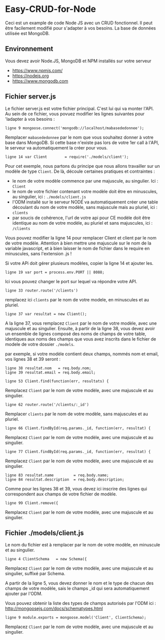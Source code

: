 # Easy-CRUD-for-Node
Ceci est un example de code Node JS avec un CRUD fonctionnel. Il peut être facilement modifié pour s'adapter à vos besoins.
La base de données utilisée est MongoDB.

## Environnement
Vous devez avoir Node.JS, MongoDB et NPM installés sur votre serveur
- https://www.npmjs.com/
- https://nodejs.org
- https://www.mongodb.com

## Fichier server.js
Le fichier server.js est votre fichier principal. C'est lui qui va monter l'API.
Au sein de ce fichier, vous povuez modifier les lignes suivantes pour 'ladapter à vos besoins :
```
ligne 9 mongoose.connect('mongodb://localhost/mabasededonnee');
```
Remplacer `mabasededonnee` par le nom que vous souhaitez donner à votre base dans MongoDB. Si cette base n'existe pas lors de votre 1er call à l'API, le serveur va automatiquement la créer pour vous.
```
ligne 14 var Client        = require('./models/client');
```
Pour cet exemple, nous partons du principe que nous allons travailler sur un modèle de type `Client`. De là, découle certaines pratiques et contraintes :
- le nom de votre modèle commence par une majuscule, au singulier. Ici : `Client`
- le nom de votre fichier contenant votre modèle doit être en minuscules, au singulier, ici : `./models/client.js`
- l'ODM installé sur le serveur NODE va automatiquement créer une table découlant du nom de votre modèle, sans majuscule mais au pluriel, ici : `clients`
- par soucis de cohérence, l'url de votre api pour CE modèle doit être identique au nom de votre modèle, au pluriel et sans majuscules, ici : `/clients`

Vous pouvez modifier la ligne 14 pour remplacer Client et client par le nom de votre modèle. Attention à bien mettre une majuscule sur le nom de la variable javascript, et à bien laisser le nom de fichier dans le require en minuscules, sans l'extension .js !

Si votre APi doit gérer plusieurs modèles, copier la ligne 14 et ajouter les.
```
ligne 19 var port = process.env.PORT || 8088;
```
Ici vous pouvez changer le port sur lequel va répondre votre API.
```
ligne 33 router.route('/clients')
```
remplacez ici `clients` par le nom de votre modele, en minuscules et au pluriel.
```
ligne 37 var resultat = new Client();
```
A la ligne 37, vous remplacez `Client` par le nom de votre modèle, avec une majuscule et au singulier. Ensuite, à partir de la ligne 38, vous devez avoir un ensemble de lignes composé des noms de champs de votre table, identiques aux noms des champs que vous avez inscrits dans le fichier de modele de votre dossier `./models`.

par exemple, si votre modèle contient deux champs, nommés nom et email, vos lignes 38 et 39 seront :
```
ligne 38 resultat.nom   = req.body.nom;
ligne 39 resultat.email = req.body.email;
```
```
ligne 53 Client.find(function(err, resultats) {
```
Remplacez `Client` par le nom de votre modèle, avec une majuscule et au singulier.
```
ligne 62 router.route('/clients/:_id')
```
Remplacer `clients` par le nom de votre modèle, sans majuscules et au pluriel.
```
ligne 66 Client.findById(req.params._id, function(err, resultat) {
```
Remplacez `Client` par le nom de votre modèle, avec une majuscule et au singulier.
```
ligne 77 Client.findById(req.params._id, function(err, resultat) {
```
Remplacez `Client` par le nom de votre modèle, avec une majuscule et au singulier.
```
ligne 83 resultat.name         = req.body.name;
ligne 84 resultat.description  = req.body.description;
```
Comme pour les lignes 38 et 39, vous devez ici inscrire des lignes qui correspondent aux champs de votre fichier de modèle.
```
ligne 99 Client.remove({
```
Remplacez `Client` par le nom de votre modèle, avec une majuscule et au singulier.
## Fichier ./models/client.js
Le nom du fichier est à remplacer par le nom de votre modèle, en minuscule et au singulier.
```
ligne 4 ClientSchema   = new Schema({
```
Remplacez `Client` par le nom de votre modèle, avec une majuscule et au singulier, suffixé par Schema.

A partir de la ligne 5, vous devez donner le nom et le type de chacun des champs de votre modèle, sais le champs _id qui sera automatiquement ajouter par l'ODM.

Vous pouvez obtenir la liste des types de champs autorisés par l'ODM ici : http://mongoosejs.com/docs/schematypes.html
```
ligne 9 module.exports = mongoose.model('Client', ClientSchema);
```
Remplacez `Client` par le nom de votre modèle, avec une majuscule et au singulier.
